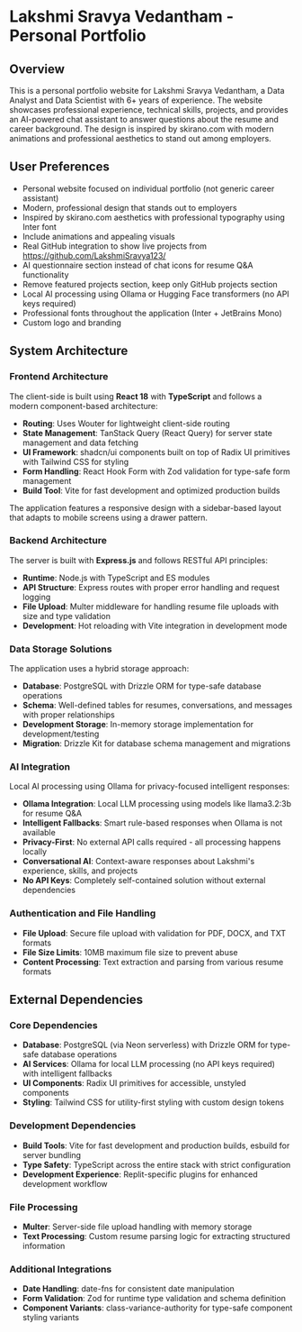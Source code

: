 # Lakshmi Sravya Vedantham - Personal Portfolio

## Overview

This is a personal portfolio website for Lakshmi Sravya Vedantham, a Data Analyst and Data Scientist with 6+ years of experience. The website showcases professional experience, technical skills, projects, and provides an AI-powered chat assistant to answer questions about the resume and career background. The design is inspired by skirano.com with modern animations and professional aesthetics to stand out among employers.

## User Preferences

- Personal website focused on individual portfolio (not generic career assistant)
- Modern, professional design that stands out to employers
- Inspired by skirano.com aesthetics with professional typography using Inter font
- Include animations and appealing visuals
- Real GitHub integration to show live projects from https://github.com/LakshmiSravya123/
- AI questionnaire section instead of chat icons for resume Q&A functionality
- Remove featured projects section, keep only GitHub projects section
- Local AI processing using Ollama or Hugging Face transformers (no API keys required)
- Professional fonts throughout the application (Inter + JetBrains Mono)
- Custom logo and branding

## System Architecture

### Frontend Architecture
The client-side is built using **React 18** with **TypeScript** and follows a modern component-based architecture:

- **Routing**: Uses Wouter for lightweight client-side routing
- **State Management**: TanStack Query (React Query) for server state management and data fetching
- **UI Framework**: shadcn/ui components built on top of Radix UI primitives with Tailwind CSS for styling
- **Form Handling**: React Hook Form with Zod validation for type-safe form management
- **Build Tool**: Vite for fast development and optimized production builds

The application features a responsive design with a sidebar-based layout that adapts to mobile screens using a drawer pattern.

### Backend Architecture
The server is built with **Express.js** and follows RESTful API principles:

- **Runtime**: Node.js with TypeScript and ES modules
- **API Structure**: Express routes with proper error handling and request logging
- **File Upload**: Multer middleware for handling resume file uploads with size and type validation
- **Development**: Hot reloading with Vite integration in development mode

### Data Storage Solutions
The application uses a hybrid storage approach:

- **Database**: PostgreSQL with Drizzle ORM for type-safe database operations
- **Schema**: Well-defined tables for resumes, conversations, and messages with proper relationships
- **Development Storage**: In-memory storage implementation for development/testing
- **Migration**: Drizzle Kit for database schema management and migrations

### AI Integration
Local AI processing using Ollama for privacy-focused intelligent responses:

- **Ollama Integration**: Local LLM processing using models like llama3.2:3b for resume Q&A
- **Intelligent Fallbacks**: Smart rule-based responses when Ollama is not available
- **Privacy-First**: No external API calls required - all processing happens locally
- **Conversational AI**: Context-aware responses about Lakshmi's experience, skills, and projects
- **No API Keys**: Completely self-contained solution without external dependencies

### Authentication and File Handling
- **File Upload**: Secure file upload with validation for PDF, DOCX, and TXT formats
- **File Size Limits**: 10MB maximum file size to prevent abuse
- **Content Processing**: Text extraction and parsing from various resume formats

## External Dependencies

### Core Dependencies
- **Database**: PostgreSQL (via Neon serverless) with Drizzle ORM for type-safe database operations
- **AI Services**: Ollama for local LLM processing (no API keys required) with intelligent fallbacks
- **UI Components**: Radix UI primitives for accessible, unstyled components
- **Styling**: Tailwind CSS for utility-first styling with custom design tokens

### Development Dependencies
- **Build Tools**: Vite for fast development and production builds, esbuild for server bundling
- **Type Safety**: TypeScript across the entire stack with strict configuration
- **Development Experience**: Replit-specific plugins for enhanced development workflow

### File Processing
- **Multer**: Server-side file upload handling with memory storage
- **Text Processing**: Custom resume parsing logic for extracting structured information

### Additional Integrations
- **Date Handling**: date-fns for consistent date manipulation
- **Form Validation**: Zod for runtime type validation and schema definition
- **Component Variants**: class-variance-authority for type-safe component styling variants